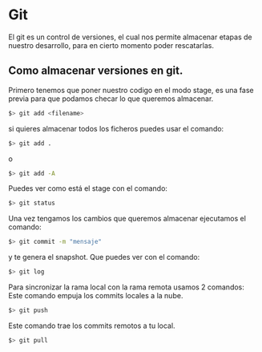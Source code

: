 # Git
El git es un control de versiones, el cual nos permite almacenar etapas de nuestro desarrollo, para en cierto momento poder rescatarlas.

## Como almacenar versiones en git.

Primero tenemos que poner nuestro codigo en el modo stage, es una fase previa para que podamos checar lo que queremos almacenar.

```bash
$> git add <filename>
```

si quieres almacenar todos los ficheros puedes usar el comando:

```bash
$> git add .
```
o

```bash
$> git add -A
```

Puedes ver como está el stage con el comando:
```bash
$> git status
```

Una vez tengamos los cambios que queremos almacenar ejecutamos el comando:
```bash
$> git commit -m "mensaje"
```
y te genera el snapshot. Que puedes ver con el comando:

```bash
$> git log
```

Para sincronizar la rama local con la rama remota usamos 2 comandos: <br>
Este comando empuja los commits locales a la nube.

```bash
$> git push
```
Este comando trae los commits remotos a tu local.
```bash
$> git pull
```
